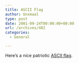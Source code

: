 ```yaml
---
title: ASCII Flag
author: Unxmaal
type: post
date: 2001-09-24T00:00:00+00:00
url: /archives/482
categories:
  - General

---
```

Here&#8217;s a nice patriotic <A HREF="http://65.26.128.26/flag.html">ASCII flag</A>.